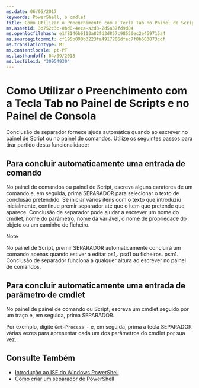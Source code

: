 ```yaml
---
ms.date: 06/05/2017
keywords: PowerShell, o cmdlet
title: Como Utilizar o Preenchimento com a Tecla Tab no Painel de Scripts e no Painel de Consola
ms.assetid: 3b752c3c-0bd0-4eca-a2d3-2d5a37fd9d84
ms.openlocfilehash: e1f8146b6113a82fd3d857c98550ec2e459715a4
ms.sourcegitcommit: cf195b090b3223fa4917206dfec7f0b603873cdf
ms.translationtype: MT
ms.contentlocale: pt-PT
ms.lasthandoff: 04/09/2018
ms.locfileid: "30954930"
---
```

# <a name="how-to-use-tab-completion-in-the-script-pane-and-console-pane"></a>Como Utilizar o Preenchimento com a Tecla Tab no Painel de Scripts e no Painel de Consola

Conclusão de separador fornece ajuda automática quando ao escrever no painel de Script ou no painel de comandos. Utilize os seguintes passos para tirar partido desta funcionalidade:

## <a name="to-automatically-complete-a-command-entry"></a>Para concluir automaticamente uma entrada de comando

No painel de comandos ou painel de Script, escreva alguns carateres de um comando e, em seguida, prima SEPARADOR para selecionar o texto de conclusão pretendido. Se iniciar vários itens com o texto que introduziu inicialmente, continue premir separador até que o item que pretende que aparece. Conclusão de separador pode ajudar a escrever um nome do cmdlet, nome do parâmetro, nome da variável, o nome de propriedade do objeto ou um caminho de ficheiro.

> [!NOTE]
> No painel de Script, premir SEPARADOR automaticamente concluirá um comando apenas quando estiver a editar ps1,. psd1 ou ficheiros. psm1. Conclusão de separador funciona a qualquer altura ao escrever no painel de comandos.

## <a name="to-automatically-complete-a-cmdlet-parameter-entry"></a>Para concluir automaticamente uma entrada de parâmetro de cmdlet

No painel de painel de comando ou Script, escreva um cmdlet seguido por um traço e, em seguida, prima SEPARADOR.

Por exemplo, digite `Get-Process -` e, em seguida, prima a tecla SEPARADOR várias vezes para apresentar cada um dos parâmetros do cmdlet por sua vez.

## <a name="see-also"></a>Consulte Também

- [Introdução ao ISE do Windows PowerShell](Introducing-the-Windows-PowerShell-ISE.md)
- [Como criar um separador de PowerShell](How-to-Create-a-PowerShell-Tab-in-Windows-PowerShell-ISE.md)